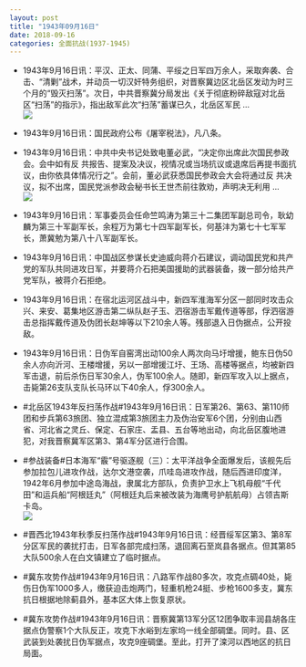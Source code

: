 ```yaml
---
layout: post
title: "1943年09月16日"
date: 2018-09-16
categories: 全面抗战(1937-1945)
---
```


<meta name="referrer" content="no-referrer" />

- 1943年9月16日讯：平汉、正太、同蒲、平绥之日军四万余人，采取奔袭、合击、“清剿”战术，并动员一切汉奸特务组织，对晋察冀边区北岳区发动为时三个月的“毁灭扫荡”。次日，中共晋察冀分局发出《关于彻底粉碎敌寇对北岳区“扫荡”的指示》，指出敌军此次“扫荡”蓄谋已久，北岳区军民 ... <br/><img src="https://wx2.sinaimg.cn/large/aca367d8ly1fvbq9wrc5kj20c80bx74f.jpg" />

- 1943年9月16日讯：国民政府公布《屠宰税法》，凡八条。 

- 1943年9月16日讯：中共中央书记处致电董必武，“决定你出席此次国民参政会。会中如有反 共报告、提案及决议，视情况或当场抗议或退席后再提书面抗议，由你依具体情况行之”。会前，董必武获悉国民参政会大会将通过反 共决议，拟不出席，国民党派参政会秘书长王世杰前往敦劝，声明决无利用 ... <br/><img src="https://wx1.sinaimg.cn/large/aca367d8ly1fvbms1r095j20c80903yj.jpg" />

- 1943年9月16日讯：军事委员会任命竺鸣涛为第三十二集团军副总司令，耿幼麟为第三十军副军长，余程万为第七十四军副军长，何基沣为第七十七军军长，萧冀勉为第八十八军副军长。 

- 1943年9月16日讯：中国战区参谋长史迪威向蒋介石建议，调动国民党和共产党的军队共同进攻日军，并要蒋介石把美国援助的武器装备，拨一部分给共产党军队，被蒋介石拒绝。 

- 1943年9月16日讯：在宿北运河区战斗中，新四军淮海军分区一部同时攻击众兴、来安、葛集地区游击第二纵队赵子玉、泗宿游击军戴传道等部，俘泗宿游击总指挥戴传道及伪团长赵坤等以下210余人等。残部退入日伪据点，公开投敌。 

- 1943年9月16日讯：日伪军自窑湾出动100余人两次向马圩增援，鲍东日伪50余人亦向沂河、王楼增援，另以一部增援江圩、王场、高楼等据点，均被新四军击退，前后杀伤日军30余人，伪军100余人。随即，新四军攻入以上据点，击毙第26支队支队长马环以下40余人，俘300余人。 

- #北岳区1943年反扫荡作战#1943年9月16日讯：日军第26、第63、第110师团和步兵第63旅团、独立混成第3旅团主力及伪治安军6个团，分别由山西省、河北省之灵丘、保定、石家庄、盂县、五台等地出动，向北岳区腹地进犯，对我晋察冀军区第3、第4军分区进行合围。 

- #参战装备#日本海军“霰”号驱逐舰（三）：太平洋战争全面爆发后，该舰先后参加拉包儿进攻作战，达尔文港空袭，爪哇岛进攻作战，随后西进印度洋，1942年6月参加中途岛海战，隶属北方部队，负责护卫水上飞机母舰“千代田”和运兵船“阿根廷丸”（阿根廷丸后来被改装为海鹰号护航航母）占领吉斯卡岛。 <br/><img src="https://wx1.sinaimg.cn/large/aca367d8ly1fvb5gs7t69j20fa0gd42t.jpg" />

- #晋西北1943年秋季反扫荡作战#1943年9月16日讯：经晋绥军区第3、第8军分区军民的袭扰打击，日军各部完成扫荡，退回离石至岚县各据点。但其第85大队500余人在白文镇建立了临时据点。 

- #冀东攻势作战#1943年9月16日讯：八路军作战80多次，攻克点碉40处，毙伤日伪军1000多人，缴获迫击炮两门，轻重机枪24挺、步枪1600多支，冀东抗日根据地除蓟县外，基本区大体上恢复原状。 

- #冀东攻势作战#1943年9月16日讯：晋察冀第13军分区12团争取丰润县胡各庄据点伪警察1个大队反正，攻克下水峪到左家坞一线全部碉堡。同时。县、区武装到处袭扰日伪军据点，攻克9座碉堡。至此，打开了滦河以西地区的抗日局面。 

